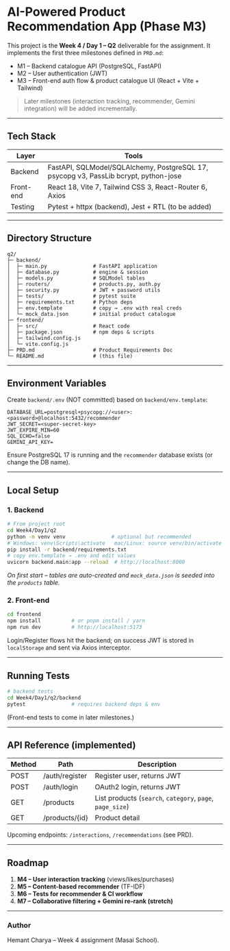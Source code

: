 # AI-Powered Product Recommendation App (Phase M3)

This project is the **Week 4 / Day 1 – Q2** deliverable for the assignment. It implements the first three milestones defined in `PRD.md`:

* M1 – Backend catalogue API (PostgreSQL, FastAPI)
* M2 – User authentication (JWT)
* M3 – Front-end auth flow & product catalogue UI (React + Vite + Tailwind)

> Later milestones (interaction tracking, recommender, Gemini integration) will be added incrementally.

---

## Tech Stack

| Layer | Tools |
|-------|-------|
| Backend | FastAPI, SQLModel/SQLAlchemy, PostgreSQL 17, psycopg v3, PassLib bcrypt, python-jose |
| Front-end | React 18, Vite 7, Tailwind CSS 3, React-Router 6, Axios |
| Testing | Pytest + httpx (backend), Jest + RTL (to be added) |

---

## Directory Structure

```
q2/
├─ backend/
│  ├─ main.py               # FastAPI application
│  ├─ database.py           # engine & session
│  ├─ models.py             # SQLModel tables
│  ├─ routers/              # products.py, auth.py
│  ├─ security.py           # JWT + password utils
│  ├─ tests/                # pytest suite
│  ├─ requirements.txt      # Python deps
│  ├─ env.template          # copy → .env with real creds
│  └─ mock_data.json        # initial product catalogue
├─ frontend/
│  ├─ src/                  # React code
│  ├─ package.json          # npm deps & scripts
│  ├─ tailwind.config.js
│  └─ vite.config.js
├─ PRD.md                   # Product Requirements Doc
└─ README.md                # (this file)
```

---

## Environment Variables

Create `backend/.env` (NOT committed) based on `backend/env.template`:

```
DATABASE_URL=postgresql+psycopg://<user>:<password>@localhost:5432/recommender
JWT_SECRET=<super-secret-key>
JWT_EXPIRE_MIN=60
SQL_ECHO=false
GEMINI_API_KEY=
```

Ensure PostgreSQL 17 is running and the `recommender` database exists (or change the DB name).

---

## Local Setup

### 1. Backend

```bash
# From project root
cd Week4/Day1/q2
python -m venv venv               # optional but recommended
# Windows: venv\Scripts\activate   mac/Linux: source venv/bin/activate
pip install -r backend/requirements.txt
# copy env.template → .env and edit values
uvicorn backend.main:app --reload  # http://localhost:8000
```

*On first start – tables are auto-created and `mock_data.json` is seeded into the `products` table.*

### 2. Front-end

```bash
cd frontend
npm install          # or pnpm install / yarn
npm run dev          # http://localhost:5173
```

Login/Register flows hit the backend; on success JWT is stored in `localStorage` and sent via Axios interceptor.

---

## Running Tests

```bash
# backend tests
cd Week4/Day1/q2/backend
pytest               # requires backend deps & env
```

(Front-end tests to come in later milestones.)

---

## API Reference (implemented)

| Method | Path | Description |
|--------|------|-------------|
| POST   | /auth/register | Register user, returns JWT |
| POST   | /auth/login    | OAuth2 login, returns JWT |
| GET    | /products      | List products (`search`, `category`, `page`, `page_size`) |
| GET    | /products/{id} | Product detail |

Upcoming endpoints: `/interactions`, `/recommendations` (see PRD).

---

## Roadmap

1. **M4 – User interaction tracking** (views/likes/purchases)
2. **M5 – Content-based recommender** (TF-IDF)
3. **M6 – Tests for recommender & CI workflow**
4. **M7 – Collaborative filtering + Gemini re-rank (stretch)**

---

### Author
Hemant Charya – Week 4 assignment (Masai School). 